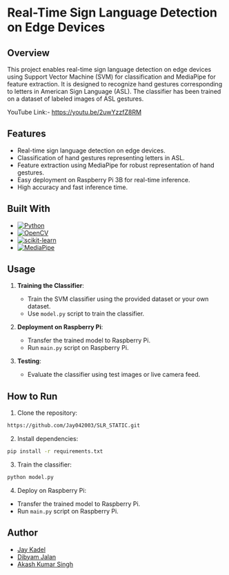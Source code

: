 # Real-Time Sign Language Detection on Edge Devices

## Overview

This project enables real-time sign language detection on edge devices using Support Vector Machine (SVM) for classification and MediaPipe for feature extraction. It is designed to recognize hand gestures corresponding to letters in American Sign Language (ASL). The classifier has been trained on a dataset of labeled images of ASL gestures.

YouTube Link:- https://youtu.be/2uwYzzfZ8RM

## Features

- Real-time sign language detection on edge devices.
- Classification of hand gestures representing letters in ASL.
- Feature extraction using MediaPipe for robust representation of hand gestures.
- Easy deployment on Raspberry Pi 3B for real-time inference.
- High accuracy and fast inference time.

## Built With

- [![Python](https://img.shields.io/badge/python-3670A0?style=for-the-badge&logo=python&logoColor=ffdd54)](https://www.python.org/)
- [![OpenCV](https://img.shields.io/badge/-OpenCV-008000?style=for-the-badge&logo=opencv&logoColor=ffdd54)](https://opencv.org/)
- [![scikit-learn](https://img.shields.io/badge/scikit--learn-F7931E?style=for-the-badge&logo=scikit-learn&logoColor=white)](https://scikit-learn.org/)
- [![MediaPipe](https://img.shields.io/badge/MediaPipe-82CAFF?style=for-the-badge&logo=mediapipe&logoColor=black)](https://mediapipe.dev/)

## Usage

1. **Training the Classifier**:

   - Train the SVM classifier using the provided dataset or your own dataset.
   - Use `model.py` script to train the classifier.

2. **Deployment on Raspberry Pi**:

   - Transfer the trained model to Raspberry Pi.
   - Run `main.py` script on Raspberry Pi.

3. **Testing**:
   - Evaluate the classifier using test images or live camera feed.

## How to Run

1. Clone the repository:

```sh
https://github.com/Jay042003/SLR_STATIC.git
```

2. Install dependencies:

```sh
pip install -r requirements.txt
```

3. Train the classifier:

```sh
python model.py
```

4. Deploy on Raspberry Pi:

- Transfer the trained model to Raspberry Pi.
- Run `main.py` script on Raspberry Pi.

## Author

- [Jay Kadel](https://github.com/Jay042003)
- [Dibyam Jalan](https://github.com/dibyam-jalan27)
- [Akash Kumar Singh](https://github.com/author3)

